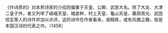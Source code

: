 《作诗质的》对本邦诗家的介绍则偏重于天皇、公卿、武家大名。除了大友、大津二皇子外，者又列举了嵯峨天皇、橘直幹、村上天皇、龜山天皇、藤原周光、武田信玄等人的诗作并加以点评。这的诗作在作者看来，或精练，或有风雅之趣，皆是本国汉诗的代表之作。（1458）